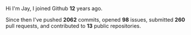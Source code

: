 Hi I'm Jay, I joined Github **12** years ago.

Since then I've pushed **2062** commits, opened **98** issues, submitted **260** pull requests, and contributed to **13** public repositories.
